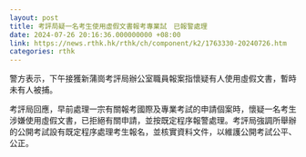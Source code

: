 ```yaml
---
layout: post
title: 考評局疑一名考生使用虛假文書報考專業試　已報警處理
date: 2024-07-26 20:16:36.000000000 +08:00
link: https://news.rthk.hk/rthk/ch/component/k2/1763330-20240726.htm
categories: rthk
---
```


警方表示，下午接獲新蒲崗考評局辦公室職員報案指懷疑有人使用虛假文書，暫時未有人被捕。

考評局回應，早前處理一宗有關報考國際及專業考試的申請個案時，懷疑一名考生涉嫌使用虛假文書，已拒絕有關申請，並按既定程序報警處理。考評局強調所舉辦的公開考試設有既定程序處理考生報名，並核實資料文件，以維護公開考試公平、公正。
